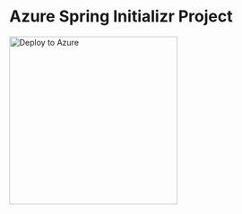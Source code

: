 # Azure Spring Initializr Project

<a href="https://yonghui-web-deploy.azurewebsites.net/deploy?url=https://github.com/hui1110/deploydemo&branch=dev" data-linktype="external">
    <img src="https://user-images.githubusercontent.com/58474919/236122963-8c0857bb-3822-4485-892a-445fa33f1612.png" alt="Deploy to Azure" width="300px" data-linktype="relative-path">
</a>
